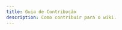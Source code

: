 ```yaml
---
title: Guia de Contribução
description: Como contribuir para o wiki.
---
```

<!--@include: ./../CONTRIBUTING.md -->